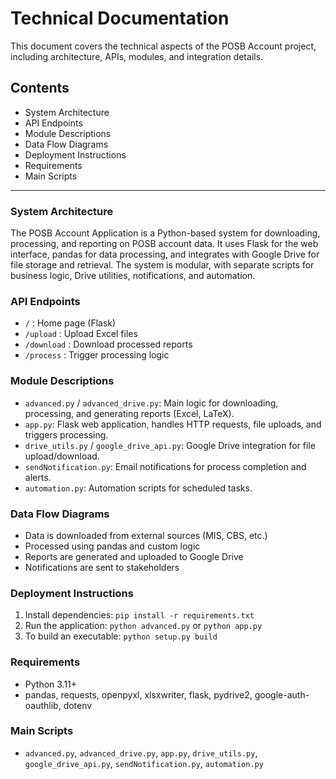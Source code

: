 # Technical Documentation

This document covers the technical aspects of the POSB Account project, including architecture, APIs, modules, and integration details.

## Contents
- System Architecture
- API Endpoints
- Module Descriptions
- Data Flow Diagrams
- Deployment Instructions
- Requirements
- Main Scripts

---

### System Architecture
The POSB Account Application is a Python-based system for downloading, processing, and reporting on POSB account data. It uses Flask for the web interface, pandas for data processing, and integrates with Google Drive for file storage and retrieval. The system is modular, with separate scripts for business logic, Drive utilities, notifications, and automation.

### API Endpoints
- `/` : Home page (Flask)
- `/upload` : Upload Excel files
- `/download` : Download processed reports
- `/process` : Trigger processing logic

### Module Descriptions
- `advanced.py` / `advanced_drive.py`: Main logic for downloading, processing, and generating reports (Excel, LaTeX).
- `app.py`: Flask web application, handles HTTP requests, file uploads, and triggers processing.
- `drive_utils.py` / `google_drive_api.py`: Google Drive integration for file upload/download.
- `sendNotification.py`: Email notifications for process completion and alerts.
- `automation.py`: Automation scripts for scheduled tasks.

### Data Flow Diagrams
- Data is downloaded from external sources (MIS, CBS, etc.)
- Processed using pandas and custom logic
- Reports are generated and uploaded to Google Drive
- Notifications are sent to stakeholders

### Deployment Instructions
1. Install dependencies: `pip install -r requirements.txt`
2. Run the application: `python advanced.py` or `python app.py`
3. To build an executable: `python setup.py build`

### Requirements
- Python 3.11+
- pandas, requests, openpyxl, xlsxwriter, flask, pydrive2, google-auth-oauthlib, dotenv

### Main Scripts
- `advanced.py`, `advanced_drive.py`, `app.py`, `drive_utils.py`, `google_drive_api.py`, `sendNotification.py`, `automation.py`
